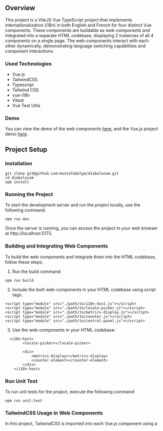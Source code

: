 ## Overview
This project is a ViteJS Vue TypeScript project that implements internationalization (i18n) in both English and French for four distinct Vue components. These components are buildable as web-components and integrated into a separate HTML codebase, displaying 2 instances of all 4 components on a single page. The web-components interact with each other dynamically, demonstrating language switching capabilities and component interactions.


### Used Technologies

* Vue.js
* TailwindCSS
* Typescript
* Tailwind CSS
* vue-i18n
* Vitest
* Vue Test Utils

### Demo
You can view the demo of the web components [here](https://diabolocom-web-components.vercel.app/), and the Vue.js project demo [here](https://diabolocom.vercel.app/).

## Project Setup

### Installation

```
git clone git@github.com:mustafadalga/diabolocom.git
cd diabolocom
npm install
```

### Running the Project
To start the development server and run the project locally, use the following command:
```
npm run dev
```
Once the server is running, you can access the project in your web browser at http://localhost:5173.



### Building and Integrating Web Components
To build the web components and integrate them into the HTML codebase, follow these steps:

1. Run the build command:
```
npm run build
```

2. Include the built web-components in your HTML codebase using script tags:
```
<script type="module" src="./path/to/i18n-host.js"></script>
<script type="module" src="./path/to/locale-picker.js"></script>
<script type="module" src="./path/to/metrics-display.js"></script>
<script type="module" src="./path/to/counter.js"></script>
<script type="module" src="./path/to/control-panel.js"></script>
```

3. Use the web-components in your HTML codebase:
```
  <i18n-host>
        <locale-picker></locale-picker>
        
        <div>
            <metrics-display></metrics-display>
            <counter-element></counter-element>
        </div>
    </i18n-host>
```


### Run Unit Test
To run unit tests for the project, execute the following command:

```
npm run unit:test
```

### TailwindCSS Usage in Web Components

In this project, TailwindCSS is imported into each Vue.js component using a <style> tag. This approach was adopted due to the inherent limitations of applying global TailwindCSS styles within the encapsulated scope of web components' shadow DOM. While effective in ensuring style encapsulation, this method introduces inefficiencies, notably the inclusion of unused TailwindCSS classes within each component's styles. Although alternative strategies exist to mitigate these issues, such as manually scoping necessary styles or employing build-time optimizations to prune unused classes, each comes with its own set of complexities and trade-offs. Consequently, the direct import method remains a pragmatic, albeit imperfect, solution for integrating TailwindCSS with web components that utilize shadow DOM.

<hr/>

### Screenshots

<img width="1128" alt="Screenshot" src="https://github.com/mustafadalga/diabolocom/assets/25087769/ff2be7c5-0e91-4c14-a650-0f3c178d4ef9">